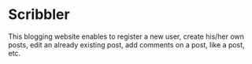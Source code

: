 # Scribbler
This blogging website enables to register a new user, create his/her own posts, edit an already existing post, add comments on a post, like a post, etc. 
